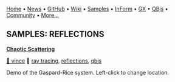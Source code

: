 [Home](https://qb64.com) • [News](../news.md) • [GitHub](https://github.com/QB64Official/qb64) • [Wiki](https://github.com/QB64Official/qb64/wiki) • [Samples](../samples.md) • [InForm](../inform.md) • [GX](../gx.md) • [QBjs](../qbjs.md) • [Community](../community.md) • [More...](../more.md)

## SAMPLES: REFLECTIONS

**[Chaotic Scattering](chaotic-scattering/index.md)**

[🐝 vince](vince.md) 🔗 [ray tracing](ray-tracing.md), [reflections](reflections.md), [qbjs](qbjs.md)

Demo of the Gaspard-Rice system. Left-click to change location.
